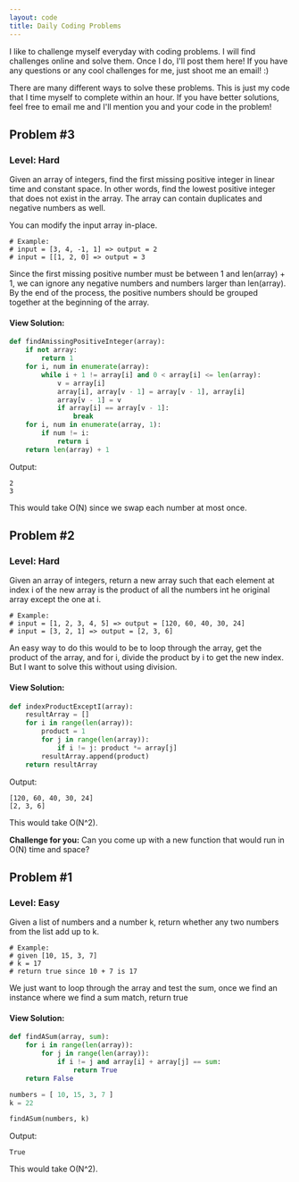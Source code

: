 ```yaml
---
layout: code
title: Daily Coding Problems
---
```


I like to challenge myself everyday with coding problems. I will find challenges online and solve them. Once I do, I'll post them here! If you have any questions or any cool challenges for me, just shoot me an email! :)

There are many different ways to solve these problems. This is just my code that I time myself to complete within an hour. If you have better solutions, feel free to email me and I'll mention you and your code in the problem!

## Problem #3
### Level: Hard

Given an array of integers, find the first missing positive integer in linear time and constant space. In other words, find the lowest positive integer that does not exist in the array. The array can contain duplicates and negative numbers as well.

You can modify the input array in-place.

```
# Example:
# input = [3, 4, -1, 1] => output = 2
# input = [[1, 2, 0] => output = 3
```

Since the first missing positive number must be between 1 and len(array) + 1, we can ignore any negative numbers and numbers larger than len(array). By the end of the process, the positive numbers should be grouped together at the beginning of the array. 

#### View Solution:

```python
def findAmissingPositiveInteger(array):
    if not array:
        return 1
    for i, num in enumerate(array):
        while i + 1 != array[i] and 0 < array[i] <= len(array):
            v = array[i]
            array[i], array[v - 1] = array[v - 1], array[i]
            array[v - 1] = v
            if array[i] == array[v - 1]:
                break
    for i, num in enumerate(array, 1):
        if num != i:
            return i
    return len(array) + 1
```

Output:
```
2
3
```

This would take O(N) since we swap each number at most once. 


## Problem #2
### Level: Hard

Given an array of integers, return a new array such that each element at index i of the new array is the product of all the numbers int he original array except the one at i.

```
# Example:
# input = [1, 2, 3, 4, 5] => output = [120, 60, 40, 30, 24]
# input = [3, 2, 1] => output = [2, 3, 6]
```

An easy way to do this would to be to loop through the array, get the product of the array, and for i, divide the product by i to get the new index. But I want to solve this without using division.

#### View Solution:

```python
def indexProductExceptI(array):
    resultArray = []
    for i in range(len(array)):
        product = 1
        for j in range(len(array)):
            if i != j: product *= array[j]
        resultArray.append(product)
    return resultArray
```


Output:
```
[120, 60, 40, 30, 24]
[2, 3, 6]
```

This would take O(N^2). 

**Challenge for you:** Can you come up with a new function that would run in O(N) time and space?

## Problem #1
### Level: Easy

Given a list of numbers and a number k, return whether any two numbers from the list add up to k.

```
# Example:
# given [10, 15, 3, 7]
# k = 17
# return true since 10 + 7 is 17
```
We just want to loop through the array and test the sum, once we find an instance where we find a sum match, return true

#### View Solution:

```python
def findASum(array, sum):
    for i in range(len(array)):
        for j in range(len(array)):
            if i != j and array[i] + array[j] == sum:
                return True
    return False

numbers = [ 10, 15, 3, 7 ]
k = 22

findASum(numbers, k)
```

Output:
```
True
```

This would take O(N^2).